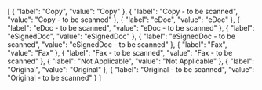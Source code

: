 [
  { "label": "Copy", "value": "Copy" },
  { "label": "Copy - to be scanned", "value": "Copy - to be scanned" },
  { "label": "eDoc", "value": "eDoc" },
  { "label": "eDoc - to be scanned", "value": "eDoc - to be scanned" },
  { "label": "eSignedDoc", "value": "eSignedDoc" },
  {
    "label": "eSignedDoc - to be scanned",
    "value": "eSignedDoc - to be scanned"
  },
  { "label": "Fax", "value": "Fax" },
  { "label": "Fax - to be scanned", "value": "Fax - to be scanned" },
  { "label": "Not Applicable", "value": "Not Applicable" },
  { "label": "Original", "value": "Original" },
  { "label": "Original - to be scanned", "value": "Original - to be scanned" }
]
